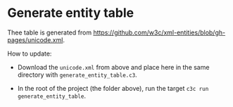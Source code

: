 # Generate entity table

Thee table is generated from <https://github.com/w3c/xml-entities/blob/gh-pages/unicode.xml>.

How to update:

- Download the `unicode.xml` from above and place here in the same directory with `generate_entity_table.c3`.

- In the root of the project (the folder above), run the target `c3c run generate_entity_table`.
